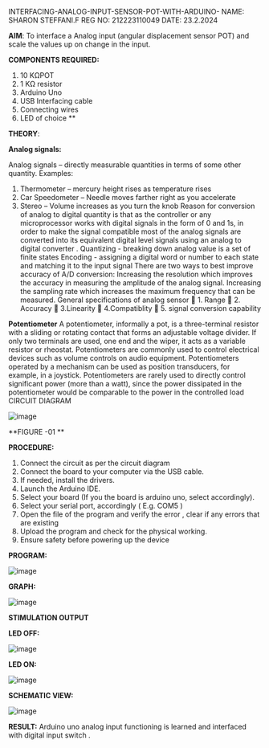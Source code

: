  INTERFACING-ANALOG-INPUT-SENSOR-POT-WITH-ARDUINO-
NAME: SHARON STEFFANI.F
REG NO: 212223110049
DATE: 23.2.2024



**AIM**:  To interface a Analog  input (angular displacement sensor POT) and scale the values up on change in the input.


**COMPONENTS REQUIRED:**
1.	10 KΩPOT
2.	1 KΩ resistor 
3.	Arduino Uno 
4.	USB Interfacing cable 
5.	Connecting wires 
6.	LED of choice 
**


**THEORY**: 

**Analog signals:**

Analog signals – directly measurable quantities in terms of some other quantity.
Examples:
1. Thermometer – mercury height rises as temperature rises
2. Car Speedometer – Needle moves farther right as you accelerate
3. Stereo – Volume increases as you turn the knob
Reason for conversion of analog to digital quantity is that as the controller or any microprocessor works with digital signals in the form of 0 and 1s, in order to make the signal compatible  most of the analog signals are converted into its equivalent digital level signals using an analog to digital converter .
Quantizing - breaking down analog value is a set of finite states
Encoding - assigning a digital word or number to each state and matching it to the input signal
 There are two ways to best improve accuracy of A/D conversion:
Increasing the resolution which improves the accuracy in measuring the amplitude of the analog signal.
Increasing the sampling rate which increases the maximum frequency that can be measured.
General specifications of analog sensor
	1. Range
	2. Accuracy
	3.Linearity
	4.Compatiblity
	5. signal conversion capability

**Potentiometer**
A potentiometer, informally a pot, is a three-terminal resistor with a sliding or rotating contact that forms an adjustable voltage divider. If only two terminals are used, one end and the wiper, it acts as a variable resistor or rheostat.
Potentiometers are commonly used to control electrical devices such as volume controls on audio equipment. Potentiometers operated by a mechanism can be used as position transducers, for example, in a joystick. Potentiometers are rarely used to directly control significant power (more than a watt), since the power dissipated in the potentiometer would be comparable to the power in the controlled load
CIRCUIT DIAGRAM





![image](https://user-images.githubusercontent.com/36288975/163530788-eec3cdc3-95e8-4d2d-8349-6d0ea4c9439c.png)

**FIGURE -01
**

**PROCEDURE:**

1.	Connect the circuit as per the circuit diagram 
2.	Connect the board to your computer via the USB cable.
3.	If needed, install the drivers.
4.	Launch the Arduino IDE.
5.	Select your board (If you the board is arduino uno, select accordingly).
6.	Select your serial port, accordingly ( E.g. COM5 )
7.	Open the file of the program  and verify the error , clear if any errors that are existing 
8.	Upload the program and check for the physical working. 
9.	Ensure safety before powering up the device 



**PROGRAM:**


 ![image](https://github.com/Sharonsteffani2005/EXPERIMENT-NO--02-INTERFACING-ANALOG-INPUT-SENSOR-POT-WITH-ARDUINO-/assets/144979934/efd28091-ef67-4349-a9af-9f1ac4a3cf8d)

**GRAPH:**


![image](https://github.com/Sharonsteffani2005/EXPERIMENT-NO--02-INTERFACING-ANALOG-INPUT-SENSOR-POT-WITH-ARDUINO-/assets/144979934/e4acd78a-30be-4a8b-95cb-039fb24f7d98)

**STIMULATION OUTPUT**

**LED OFF:**

![image](https://github.com/Sharonsteffani2005/EXPERIMENT-NO--02-INTERFACING-ANALOG-INPUT-SENSOR-POT-WITH-ARDUINO-/assets/144979934/b869098c-8ec4-4d5b-8a02-e0d8763437cc)

**LED ON:**

![image](https://github.com/Sharonsteffani2005/EXPERIMENT-NO--02-INTERFACING-ANALOG-INPUT-SENSOR-POT-WITH-ARDUINO-/assets/144979934/d5bec9c6-78e8-4a61-9536-c5bec3fc0e1c)



**SCHEMATIC VIEW:**

![image](https://github.com/Sharonsteffani2005/EXPERIMENT-NO--02-INTERFACING-ANALOG-INPUT-SENSOR-POT-WITH-ARDUINO-/assets/144979934/71ce1b83-c2a9-4b0a-a4e7-c4bf37c9572a)

**RESULT:** Arduino uno analog input functioning is learned and interfaced with digital input switch .

